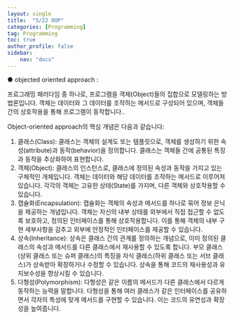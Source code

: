 ```yaml
---
layout: single
title:  "5/22 OOP"
categories: [Programming]
tag: Programming
toc: true
author_profile: false
sidebar:
    nav: "docs"
---
```


● objected oriented approach : 

  프로그래밍  패러다임 중 하나로, 프로그램을 객체(Object)들의 집합으로 모델링하는 방법론입니다. 객체는 데이터와 그 데이터를 조작하는 메서드로 구성되어 있으며, 객체들 간의 상호작용을 통해 프로그램이 동작합니다..

Object-oriented approach의 핵심 개념은 다음과 같습니다:

1. 클래스(Class): 클래스는 객체의 설계도 또는 템플릿으로, 객체를 생성하기 위한 속성(attribute)과 동작(behavior)을 정의합니다. 클래스는 객체들 간에 공통된 특징과 동작을 추상화하여 표현합니다.
2. 객체(Object): 클래스의 인스턴스로, 클래스에 정의된 속성과 동작을 가지고 있는 구체적인 개체입니다. 객체는 데이터와 해당 데이터를 조작하는 메서드로 이루어져 있습니다. 각각의 객체는 고유한 상태(State)를 가지며, 다른 객체와 상호작용할 수 있습니다.
3. 캡슐화(Encapsulation): 캡슐화는 객체의 속성과 메서드를 하나로 묶어 정보 은닉을 제공하는 개념입니다. 객체는 자신의 내부 상태를 외부에서 직접 접근할 수 없도록 보호하고, 정의된 인터페이스를 통해 상호작용합니다. 이를 통해 객체의 내부 구현 세부사항을 감추고 외부에 안정적인 인터페이스를 제공할 수 있습니다.
4. 상속(Inheritance): 상속은 클래스 간의 관계를 정의하는 개념으로, 이미 정의된 클래스의 속성과 메서드를 다른 클래스에서 재사용할 수 있도록 합니다. 부모 클래스(상위 클래스 또는 슈퍼 클래스)의 특징을 자식 클래스(하위 클래스 또는 서브 클래스)가 상속받아 확장하거나 수정할 수 있습니다. 상속을 통해 코드의 재사용성과 유지보수성을 향상시킬 수 있습니다.
5. 다형성(Polymorphism): 다형성은 같은 이름의 메서드가 다른 클래스에서 다르게 동작하는 능력을 말합니다. 다형성을 통해 여러 클래스가 같은 인터페이스를 공유하면서 각자의 특성에 맞게 메서드를 구현할 수 있습니다. 이는 코드의 유연성과 확장성을 높여줍니다.